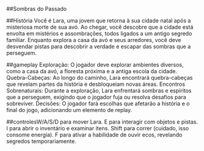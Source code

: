 ##Sombras do Passado

##História 
Você é Lara, uma jovem que retorna à sua cidade natal após a misteriosa morte de sua avó. Ao chegar, você descobre que a cidade está envolta em mistérios e assombrações, todos ligados a um antigo segredo familiar. Enquanto explora a casa da avó e seus arredores, você deve desvendar pistas para descobrir a verdade e escapar das sombras que a perseguem.

##gameplay
Exploração: O jogador deve explorar ambientes diversos, como a casa da avó, a floresta próxima e a antiga escola da cidade.
Quebra-Cabeças: Ao longo do caminho, Lara encontrará quebra-cabeças que revelam partes da história e desbloqueiam novas áreas.
Encontros Sobrenaturais: Durante a exploração, Lara enfrentará sombras e espíritos que a perseguem, exigindo que o jogador fuja ou resolva desafios para sobreviver.
Decisões: O jogador fará escolhas que afetarão a história e o final do jogo, adicionando um elemento de replay.

##controlesW/A/S/D para mover Lara.
E para interagir com objetos e pistas.
I para abrir o inventário e examinar itens.
Shift para correr (cuidado, isso consome energia).
F para ativar a habilidade de ouvir ecos, revelando segredos temporariamente.
